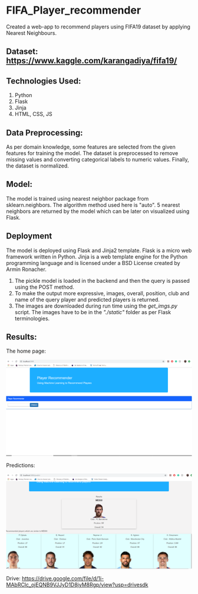 # FIFA_Player_recommender
Created a web-app to recommend players using FIFA19 dataset by applying Nearest Neighbours.

## Dataset: https://www.kaggle.com/karangadiya/fifa19/

## Technologies Used:

1. Python
2. Flask
3. Jinja
4. HTML, CSS, JS

## Data Preprocessing:
As per domain knowledge, some features are selected from the given features for training the model. The dataset is preprocessed to remove missing values and converting categorical labels to numeric values.
Finally, the dataset is normalized.

## Model:
The model is trained using nearest neighbor package from sklearn.neighbors. The algorithm method used here is "auto".
5 nearest neighbors are returned by the model which can be later on visualized using Flask.

## Deployment
The model is deployed using Flask and Jinja2 template. Flask is a micro web framework written in Python. Jinja is a web template engine for the Python programming language and is licensed under a BSD License created by Armin Ronacher.
1. The pickle model is loaded in the backend and then the query is passed using the POST method. 
2. To make the output more expressive, images, overall, position, club and name of the query player and predicted players is returned.
3. The images are downloaded during run time using the _get_imgs.py_ script. The images have to be in the _"./static"_ folder as per Flask terminologies.

## Results:
The home page:

![alt text](https://github.com/rmihir96/FIFA_Player_recommender/blob/master/MyApp/home.PNG)

Predictions:

![alt text](https://github.com/rmihir96/FIFA_Player_recommender/blob/master/MyApp/predict.PNG)

Drive:
https://drive.google.com/file/d/1i-MAbRClc_ojEQNB9VJJyD1D8jyM8Rgp/view?usp=drivesdk
